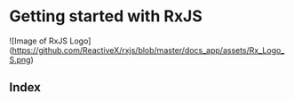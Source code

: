 # Getting started with RxJS

![Image of RxJS Logo]
(https://github.com/ReactiveX/rxjs/blob/master/docs_app/assets/Rx_Logo_S.png)

## Index
